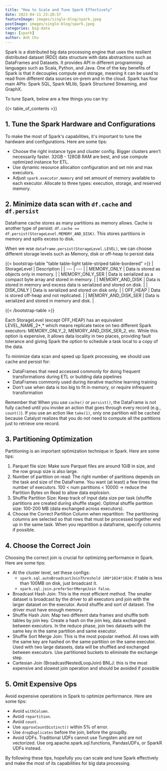```yaml
---
title: "How to Scale and Tune Spark Effectively"
date: 2023-04-11 23:20:57
featureImage: images/single-blog/spark.jpeg
postImage: images/single-blog/spark.jpeg
categories: big-data
tags: [spark]
author: Anh Chu
---
```


Spark is a distributed big data processing engine that uses the resilient distributed dataset (RDD) data structure with data abstractions such as DataFrames and Datasets. It provides API in different programming languages such as Scala, Python, and Java. One of the key benefits of Spark is that it decouples compute and storage, meaning it can be used to read from different data sources on-prem and in the cloud. Spark has four main APIs: Spark SQL, Spark MLlib, Spark Structured Streaming, and GraphX.

To tune Spark, below are a few things you can try:

{{< table_of_contents >}}

## 1. Tune the Spark Hardware and Configurations

To make the most of Spark's capabilities, it's important to tune the hardware and configurations. Here are some tips:

- Choose the right instance type and cluster config. Bigger clusters aren’t necessarily faster. 32GB - 128GB RAM are best, and use compute optimized instance for ETL.
- Use dynamic resource allocation configuration and set min and max executors.
- Adjust `spark.executor.memory` and set amount of memory available to each executor. Allocate to three types: execution, storage, and reserved memory.

## 2. Minimize data scan with `df.cache` and `df.persist`

Dataframe cache stores as many partitions as memory allows. Cache is another type of persist: `df.cache == df.persist(StorageLevel.MEMORY_AND_DISK)`. This stores partitions in memory and spills excess to disk.

When we wse `dataframe.persist(StorageLevel.LEVEL)`, we can choose different storage levels such as Memory, disk or off-heap to persist data

{{< bootstrap-table "table  table-light table-striped table-bordered" >}}
| StorageLevel | Description |
| --- | --- |
| MEMORY_ONLY | Data is stored as objects only in memory. |
| MEMORY_ONLY_SER | Data is serialized as a compact byte array and stored in memory. |
| MEMORY_AND_DISK | Data is stored in memory and excess data is serialized and stored on disk. |
| DISK_ONLY | Data is serialized and stored on disk only. |
| OFF_HEAP | Data is stored off-heap and not replicated. |
| MEMORY_AND_DISK_SER | Data is serialized and stored in memory and disk. |

{{< /bootstrap-table >}}

Each StorageLevel (except OFF_HEAP) has an equivalent LEVEL_NAME_2*,* which means replicate twice on two different Spark executors: MEMORY_ONLY_2, MEMORY_AND_DISK_SER_2, etc. While this option is expensive, it allows data locality in two places, providing fault tolerance and giving Spark the option to schedule a task local to a copy of the data.

To minimize data scan and speed up Spark processing, we should use cache and persist for:

-  DataFrames that need accessed commonly for doing frequent transformations during ETL or building data pipelines
- DataFrames commonly used during iterative machine learning training
- Don’t use when data is too big to fit in memory, or require infrequent transformation

Remember that When you use `cache()` or `persist()`, the DataFrame is not fully cached until you invoke an action that goes through every record (e.g., `count()`). If you use an action like `take(1)`, only one partition will be cached because Catalyst realizes that you do not need to compute all the partitions just to retrieve one record.

## 3. Partitioning Optimization

Partitioning is an important optimization technique in Spark. Here are some tips:

1. Parquet file size: Make sure Parquet files are around 1GiB in size, and the row group size is also large.
2. Number of partition on read: The right number of partitions depends on the task and size of the DataFrame. You want (at least) a few times the number of executors. 100 < num partitions < 10000 → reduce the Partition Bytes on Read to allow data explosion.
3. Shuffle Partition Size: Keep track of input data size per task (shuffle partitions are created during shuffle stage). Optimal shuffle partition size: 100-200 MB (data exchanged across executors).
4. Choose the Correct Partition Column when repartition: The partitioning columns are selected so that rows that must be processed together end up in the same task. When you repartition a dataframe, specify columns if possible.

## 4. Choose the Correct Join

Choosing the correct join is crucial for optimizing performance in Spark. Here are some tips:

- At the cluster level, set these configs:
    - `spark.sql.autoBroadcastJoinThreshold 100*1024*1024`: if table is less than 100MB on disk, just broadcast it.
    - `spark.sql.join.preferSortMergeJoin false`.
- Broadcast Hash Join: This is the most efficient method. The smaller dataset is broadcast by the driver to all executors and join with the larger dataset on the executor. Avoid shuffle and sort of dataset. The driver must have enough memory.
- Shuffle Hash Join: Map two different data frames and shuffle both tables by join key. Create a hash on the join key, data exchanged between executors. In the reduce phase, join two datasets with the same key in the same partition and same executor.
- Shuffle Sort Merge Join: This is the most popular method. All rows with the same key are hashed on the same partition on the same executor. Used with two large datasets, data will be shuffled and exchanged between executors. Use partitioned buckets to eliminate the exchange step.
- Cartesian Join (BroadcastNestedLoopJoin) BNLJ: this is the most expensive and slowest join operation and should be avoided if possible

## 5. Omit Expensive Ops

Avoid expensive operations in Spark to optimize performance. Here are some tips:

- Avoid `withColumn`.
- Avoid `repartition`.
- Avoid `count`.
- Use `approxCountDistinct()` within 5% of error.
- Use `dropDuplicates` before the join, before the groupBy.
- Avoid UDFs. Traditional UDFs cannot use Tungsten and are not vectorized. Use org.apache.spark.sql.functions, PandasUDFs, or SparkR UDFs instead.

By following these tips, hopefully you can scale and tune Spark effectively and make the most of its capabilities for big data processing.
